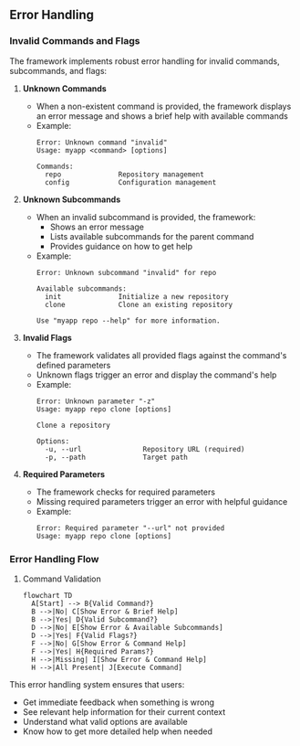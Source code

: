 ## Error Handling

### Invalid Commands and Flags

The framework implements robust error handling for invalid commands, subcommands, and flags:

1. **Unknown Commands**
   - When a non-existent command is provided, the framework displays an error message and shows a brief help with available commands
   - Example:
     ```
     Error: Unknown command "invalid"
     Usage: myapp <command> [options]

     Commands:
       repo              Repository management
       config            Configuration management
     ```

2. **Unknown Subcommands**
   - When an invalid subcommand is provided, the framework:
     - Shows an error message
     - Lists available subcommands for the parent command
     - Provides guidance on how to get help
   - Example:
     ```
     Error: Unknown subcommand "invalid" for repo

     Available subcommands:
       init              Initialize a new repository
       clone             Clone an existing repository

     Use "myapp repo --help" for more information.
     ```

3. **Invalid Flags**
   - The framework validates all provided flags against the command's defined parameters
   - Unknown flags trigger an error and display the command's help
   - Example:
     ```
     Error: Unknown parameter "-z"
     Usage: myapp repo clone [options]

     Clone a repository

     Options:
       -u, --url               Repository URL (required)
       -p, --path              Target path
     ```

4. **Required Parameters**
   - The framework checks for required parameters
   - Missing required parameters trigger an error with helpful guidance
   - Example:
     ```
     Error: Required parameter "--url" not provided
     Usage: myapp repo clone [options]
     ```

### Error Handling Flow

1. Command Validation
   ```mermaid
   flowchart TD
     A[Start] --> B{Valid Command?}
     B -->|No| C[Show Error & Brief Help]
     B -->|Yes| D{Valid Subcommand?}
     D -->|No| E[Show Error & Available Subcommands]
     D -->|Yes| F{Valid Flags?}
     F -->|No| G[Show Error & Command Help]
     F -->|Yes| H{Required Params?}
     H -->|Missing| I[Show Error & Command Help]
     H -->|All Present| J[Execute Command]
   ```

This error handling system ensures that users:
- Get immediate feedback when something is wrong
- See relevant help information for their current context
- Understand what valid options are available
- Know how to get more detailed help when needed 